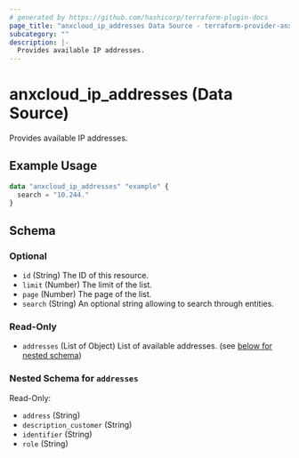 ```yaml
---
# generated by https://github.com/hashicorp/terraform-plugin-docs
page_title: "anxcloud_ip_addresses Data Source - terraform-provider-anxcloud"
subcategory: ""
description: |-
  Provides available IP addresses.
---
```


# anxcloud_ip_addresses (Data Source)

Provides available IP addresses.

## Example Usage

```terraform
data "anxcloud_ip_addresses" "example" {
  search = "10.244."
}
```

<!-- schema generated by tfplugindocs -->
## Schema

### Optional

- `id` (String) The ID of this resource.
- `limit` (Number) The limit of the list.
- `page` (Number) The page of the list.
- `search` (String) An optional string allowing to search through entities.

### Read-Only

- `addresses` (List of Object) List of available addresses. (see [below for nested schema](#nestedatt--addresses))

<a id="nestedatt--addresses"></a>
### Nested Schema for `addresses`

Read-Only:

- `address` (String)
- `description_customer` (String)
- `identifier` (String)
- `role` (String)


